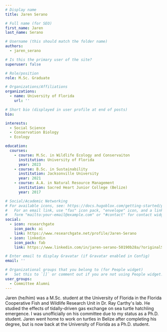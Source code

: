 ```yaml
---
# Display name
title: Jaren Serano

# Full name (for SEO)
first_name: Jaren
last_name: Serano

# Username (this should match the folder name)
authors:
  - jaren_serano

# Is this the primary user of the site?
superuser: false

# Role/position
role: M.Sc. Graduate

# Organizations/Affiliations
organizations:
  - name: University of Florida
    url: ''

# Short bio (displayed in user profile at end of posts)
bio: 

interests:
  - Social Science
  - Conservation Biology
  - Ecology

education:
  courses:
    - course: M.Sc. in Wildlife Ecology and Conservaiton
      institution: University of Florida
      year: 2023
    - course: B.Sc. in Sustainability
      institution: Jacksonville University
      year: 2021
    - course: A.A. in Natural Resource Management
      institution: Sacred Heart Junior College (Belize)
      year: 2017

# Social/Academic Networking
# For available icons, see: https://docs.hugoblox.com/getting-started/page-builder/#icons
#   For an email link, use "fas" icon pack, "envelope" icon, and a link in the
#   form "mailto:your-email@example.com" or "#contact" for contact widget.
social:
  - icon: researchgate
    icon_pack: ai
    link: https://www.researchgate.net/profile/Jaren-Serano
  - icon: linkedin
    icon_pack: fab
    link: https://www.linkedin.com/in/jaren-serano-50190b28a/?originalSubdomain=bz

# Enter email to display Gravatar (if Gravatar enabled in Config)
email: ''

# Organizational groups that you belong to (for People widget)
#   Set this to `[]` or comment out if you are not using People widget.
user_groups:
  - Committee Alumni
---
```


Jaren (he/him) was a M.Sc. student at the University of Florida in the Florida Cooperative Fish and Wildlife Research Unit in Dr. Ray Carthy's lab. He studied the effects of tidally-driven gas exchange on sea turtle hatchling emergence. I was unofficially on his committee due to my status as a Ph.D. student. Jaren went home to work on turtles in Belize after completing his degree, but is now back at the University of Florida as a Ph.D. student.